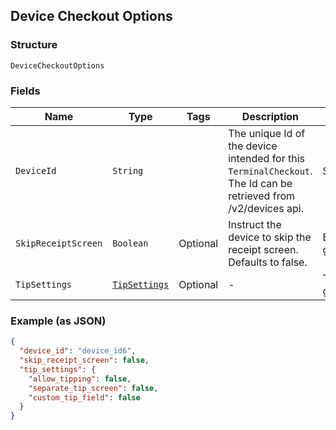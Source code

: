 ## Device Checkout Options

### Structure

`DeviceCheckoutOptions`

### Fields

| Name | Type | Tags | Description | Getter |
|  --- | --- | --- | --- | --- |
| `DeviceId` | `String` |  | The unique Id of the device intended for this `TerminalCheckout`.<br>The Id can be retrieved from /v2/devices api. | String getDeviceId() |
| `SkipReceiptScreen` | `Boolean` | Optional | Instruct the device to skip the receipt screen. Defaults to false. | Boolean getSkipReceiptScreen() |
| `TipSettings` | [`TipSettings`](/doc/models/tip-settings.md) | Optional | - | TipSettings getTipSettings() |

### Example (as JSON)

```json
{
  "device_id": "device_id6",
  "skip_receipt_screen": false,
  "tip_settings": {
    "allow_tipping": false,
    "separate_tip_screen": false,
    "custom_tip_field": false
  }
}
```

